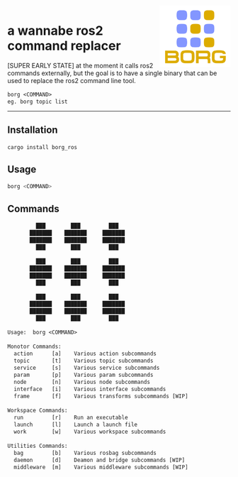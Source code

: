 



<img align="right" width="32%" src="./misc/borg_3.png">

a wannabe ros2 command replacer
===

[SUPER EARLY STATE] at the moment it calls ros2 commands externally, but the goal is to have a single binary that can be used to replace the ros2 command line tool.

```
borg <COMMAND>
eg. borg topic list
```
<hr>





## Installation

```bash
cargo install borg_ros
```

## Usage

```bash
borg <COMMAND>
```

## Commands

```
         ███        ███         ███  
       ███████    ███████     ███████
       ███████    ███████     ███████
         ███        ███         ███    

         ███        ███         ███  
       ███████    ███████     ███████
       ███████    ███████     ███████
         ███        ███         ███    
         
         ███        ███         ███  
       ███████    ███████     ███████
       ███████    ███████     ███████
         ███        ███         ███   

Usage:  borg <COMMAND>

Monotor Commands:
  action      [a]    Various action subcommands
  topic       [t]    Various topic subcommands
  service     [s]    Various service subcommands
  param       [p]    Various param subcommands
  node        [n]    Various node subcommands
  interface   [i]    Various interface subcommands
  frame       [f]    Various transforms subcommands [WIP]

Workspace Commands:
  run         [r]    Run an executable
  launch      [l]    Launch a launch file
  work        [w]    Various workspace subcommands

Utilities Commands:     
  bag         [b]    Various rosbag subcommands
  daemon      [d]    Deamon and bridge subcommands [WIP]
  middleware  [m]    Various middleware subcommands [WIP]
```